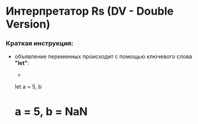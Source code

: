 # Интерпретатор Rs (DV - Double Version)

### Краткая инструкция:
* объявление переменных происходит с помощью ключевого слова **"let"**:
  * ```
   let a = 5, b
   # a = 5, b = NaN
  ```
